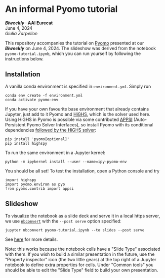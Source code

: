 # An informal Pyomo tutorial

**_Biweekly_ · AAI Eurecat** \
June 4, 2024 \
_Giulia Zarpellon_

This repository accompanies the tutorial on [Pyomo](https://pyomo.readthedocs.io/en/stable/index.html) presented at our **_Biweekly_** on June 4, 2024. 
The slideshow was derived from the notebook `pyomo-tutorial.ipynb`, which you can run yourself by following the instructions below. 

## Installation

A vanilla conda environment is specified in `environment.yml`. Simply run 
```
conda env create -f environment.yml
conda activate pyomo-env
```

If you have your own favourite base environment that already contains Jupyter, just add to it Pyomo and [HiGHS](https://highs.dev/), which is the solver used here. 
Using HiGHS in Pyomo is possible via some contributed [APPSI](https://pyomo.readthedocs.io/en/stable/library_reference/appsi/appsi.html) (Auto-Persistent Pyomo Solver Interfaces), 
so install Pyomo with its conditional dependencies [followed by the HiGHS solver](https://ergo-code.github.io/HiGHS/dev/interfaces/python/#python-getting-started):
```
pip install 'pyomo[optional]'
pip install highspy
```

To run the same environment in a Jupyter kernel:
```
python -m ipykernel install --user --name=ipy-pyomo-env
```

You should be all set! To test the installation, open a Python console and try
```
import highspy
import pyomo.environ as pyo
from pyomo.contrib import appsi
```

## Slideshow

To visualize the notebook as a slide deck and serve it in a local https server, 
we use [`nbconvert`](https://nbconvert.readthedocs.io/en/latest/index.html) with the `--post serve` option specified:
```
jupyter nbconvert pyomo-tutorial.ipynb --to slides --post serve
```
See [here](https://nbconvert.readthedocs.io/en/latest/usage.html#serving-slides-with-an-https-server-post-serve) for more details.

Note: this works because the notebook cells have a "Slide Type" associated with them. If you wish to build a similar presentation in the future, 
use the "Property inspector" icon (the two little gears) at the top right of a Jupyter notebook to define extra properties for cells.
Under "Common tools" you should be able to edit the "Slide Type" field to build your own presentation.

